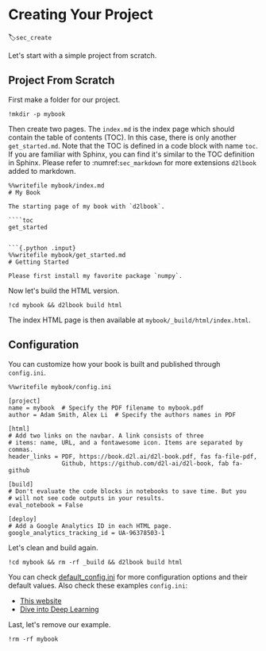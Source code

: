 # Creating Your Project
:label:`sec_create`

Let's start with a simple project from scratch.

## Project From Scratch

First make a folder for our project.

```{.python .input}
!mkdir -p mybook
```

Then create two pages. The `index.md` is the index page which should contain the table of contents (TOC). In this case, there is only another `get_started.md`. Note that the TOC is defined in a code block with name `toc`. If you are familiar with Sphinx, you can find it's similar to the TOC definition in Sphinx. Please refer to :numref:`sec_markdown` for more extensions `d2lbook` added to markdown.

```{.python .input}
%%writefile mybook/index.md
# My Book

The starting page of my book with `d2lbook`.

````toc
get_started
````

```

```{.python .input}
%%writefile mybook/get_started.md
# Getting Started

Please first install my favorite package `numpy`.
```

Now let's build the HTML version.

```{.python .input}
!cd mybook && d2lbook build html
```

The index HTML page is then available at `mybook/_build/html/index.html`.

## Configuration

You can customize how your book is built and published through `config.ini`.

```{.python .input}
%%writefile mybook/config.ini

[project]
name = mybook  # Specify the PDF filename to mybook.pdf
author = Adam Smith, Alex Li  # Specify the authors names in PDF

[html]
# Add two links on the navbar. A link consists of three
# items: name, URL, and a fontawesome icon. Items are separated by commas.
header_links = PDF, https://book.d2l.ai/d2l-book.pdf, fas fa-file-pdf,
               Github, https://github.com/d2l-ai/d2l-book, fab fa-github

[build]
# Don't evaluate the code blocks in notebooks to save time. But you
# will not see code outputs in your results.
eval_notebook = False

[deploy]
# Add a Google Analytics ID in each HTML page.
google_analytics_tracking_id = UA-96378503-1
```

Let's clean and build again.

```{.python .input}
!cd mybook && rm -rf _build && d2lbook build html
```

You can check [default_config.ini](https://github.com/d2l-ai/d2l-book/blob/master/d2lbook/config_default.ini) for more configuration options and their default values. Also check these examples `config.ini`:

- [This website](https://github.com/d2l-ai/d2l-book/blob/master/demo/config.ini)
- [Dive into Deep Learning](https://github.com/d2l-ai/d2l-en/blob/master/config.ini)

Last, let's remove our example.

```{.python .input}
!rm -rf mybook
```
